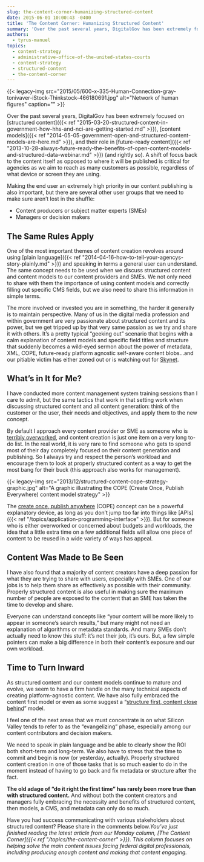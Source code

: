 ```yaml
---
slug: the-content-corner-humanizing-structured-content
date: 2015-06-01 10:00:43 -0400
title: 'The Content Corner: Humanizing Structured Content'
summary: 'Over the past several years, DigitalGov has been extremely focused on structured content, content models, and their role in future-ready content (and rightly so). A shift of focus back to the content itself as opposed to where it will be published is critical for agencies as we aim to reach as many customers as possible, regardless of'
authors:
  - tyrus-manuel
topics:
  - content-strategy
  - administrative-office-of-the-united-states-courts
  - content-strategy
  - structured-content
  - the-content-corner
---
```


{{< legacy-img src="2015/05/600-x-335-Human-Connection-gray-tonivaver-iStock-Thinkstock-466180691.jpg" alt="Network of human figures" caption="" >}} 

Over the past several years, DigitalGov has been extremely focused on [structured content]({{< ref "2015-03-20-structured-content-in-government-how-hhs-and-nci-are-getting-started.md" >}}), [content models]({{< ref "2014-05-05-government-open-and-structured-content-models-are-here.md" >}}), and their role in [future-ready content]({{< ref "2013-10-28-always-future-ready-the-benefits-of-open-content-models-and-structured-data-webinar.md" >}}) (and rightly so). A shift of focus back to the content itself as opposed to where it will be published is critical for agencies as we aim to reach as many customers as possible, regardless of what device or screen they are using.

Making the end user an extremely high priority in our content publishing is also important, but there are several other user groups that we need to make sure aren’t lost in the shuffle:

  * Content producers or subject matter experts (SMEs)
  * Managers or decision makers

## The Same Rules Apply

One of the most important themes of content creation revolves around using [plain language]({{< ref "2014-04-16-how-to-tell-your-agencys-story-plainly.md" >}}) and speaking in terms a general user can understand. The same concept needs to be used when we discuss structured content and content models to our content providers and SMEs. We not only need to share with them the importance of using content models and correctly filling out specific CMS fields, but we also need to share this information in simple terms.

The more involved or invested you are in something, the harder it generally is to maintain perspective. Many of us in the digital media profession and within government are very passionate about structured content and its power, but we get tripped up by that very same passion as we try and share it with others. It&#8217;s a pretty typical “geeking out” scenario that begins with a calm explanation of content models and specific field titles and structure that suddenly becomes a wild-eyed sermon about the power of metadata, XML, COPE, future-ready platform agnostic self-aware content blobs&#8230;and our pitiable victim has either zoned out or is watching out for [Skynet](http://en.wikipedia.org/wiki/Skynet_(Terminator)).

## What’s in It for Me?

I have conducted more content management system training sessions than I care to admit, but the same tactics that work in that setting work when discussing structured content and all content generation: think of the customer or the user, their needs and objectives, and apply them to the new concept.

By default I approach every content provider or SME as someone who is [terribly overworked](http://www.fastcompany.com/3010400/dialed/doing-more-with-less-4-ways-to-cope-and-even-succeed-in-a-downsized-world), and content creation is just one item on a very long to-do list. In the real world, it is very rare to find someone who gets to spend most of their day completely focused on their content generation and publishing. So I always try and respect the person’s workload and encourage them to look at properly structured content as a way to get the most bang for their buck (this approach also works for management).

{{< legacy-img src="2013/12/structured-content-cope-strategy-graphic.jpg" alt="A graphic illustrating the COPE (Create Once, Publish Everywhere) content model strategy" >}}

The [create once, publish anywhere](http://www.programmableweb.com/news/cope-create-once-publish-everywhere/2009/10/13) (COPE) concept can be a powerful explanatory device, as long as you don’t jump too far into things like [APIs]({{< ref "/topics/application-programming-interface" >}}). But for someone who is either overworked or concerned about budgets and workloads, the idea that a little extra time on a few additional fields will allow one piece of content to be reused in a wide variety of ways has appeal.

## Content Was Made to Be Seen

I have also found that a majority of content creators have a deep passion for what they are trying to share with users, especially with SMEs. One of our jobs is to help them share as effectively as possible with their community. Properly structured content is also useful in making sure the maximum number of people are exposed to the content that an SME has taken the time to develop and share.

Everyone can understand concepts like “your content will be more likely to appear in someone’s search results,” but many might not need an explanation of algorithms or metadata standards. And many SMEs don’t actually need to know this stuff: it&#8217;s not their job, it&#8217;s ours. But, a few simple pointers can make a big difference in both their content’s exposure and our own workload.

## Time to Turn Inward

As structured content and our content models continue to mature and evolve, we seem to have a firm handle on the many technical aspects of creating platform-agnostic content. We have also fully embraced the content first model or even as some suggest a &#8220;[structure first, content close behind](http://www.markboulton.co.uk/journal/structure-first-content-always)&#8221; model.

I feel one of the next areas that we must concentrate is on what Silicon Valley tends to refer to as the &#8220;evangelizing&#8221; phase, especially among our content contributors and decision makers.

We need to speak in plain language and be able to clearly show the ROI both short-term and long-term. We also have to stress that the time to commit and begin is now (or yesterday, actually). Properly structured content creation in one of those tasks that is so much easier to do in the moment instead of having to go back and fix metadata or structure after the fact.

**The old adage of &#8220;do it right the first time&#8221; has rarely been more true than with structured content.** And without both the content creators and managers fully embracing the necessity and benefits of structured content, then models, a CMS, and metadata can only do so much.

Have you had success communicating with various stakeholders about structured content? Please share in the comments below._You’ve just finished reading the latest article from our Monday column, [The Content Corner]({{< ref "/topics/the-content-corner" >}}). This column focuses on helping solve the main content issues facing federal digital professionals, including producing enough content and making that content engaging._